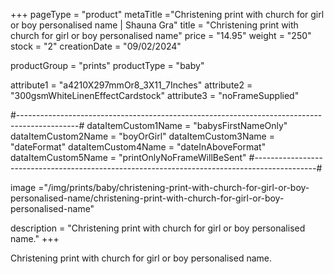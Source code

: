 +++
pageType = "product"
metaTitle ="Christening print with church for girl or boy personalised name | Shauna Gra"
title = "Christening print with church for girl or boy personalised name"
price = "14.95"
weight = "250" 
stock = "2"
creationDate = "09/02/2024"

productGroup = "prints"
productType = "baby"

 
attribute1 = "a4210X297mmOr8_3X11_7Inches" 
attribute2 = "300gsmWhiteLinenEffectCardstock"
attribute3 = "noFrameSupplied"

#---------------------------------------------------------------------------------------------#
dataItemCustom1Name = "babysFirstNameOnly"
dataItemCustom2Name = "boyOrGirl"
dataItemCustom3Name = "dateFormat"
dataItemCustom4Name = "dateInAboveFormat"
dataItemCustom5Name = "printOnlyNoFrameWillBeSent"
#---------------------------------------------------------------------------------------------#

image ="/img/prints/baby/christening-print-with-church-for-girl-or-boy-personalised-name/christening-print-with-church-for-girl-or-boy-personalised-name"

description = "Christening print with church for girl or boy personalised name."
+++

Christening print with church for girl or boy personalised name.
